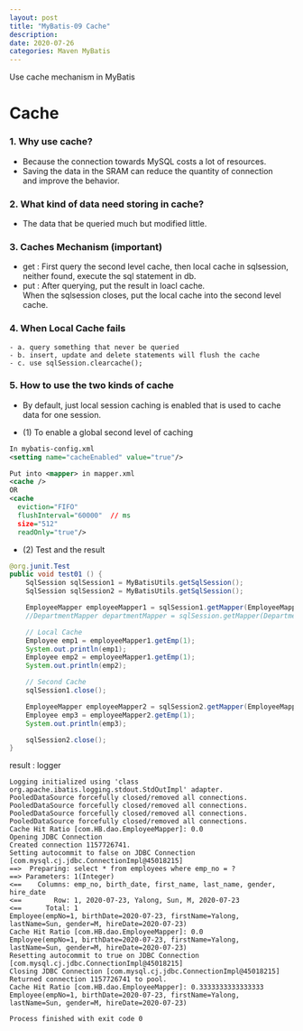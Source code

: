 ```yaml
---
layout: post
title: "MyBatis-09 Cache"
description: 
date: 2020-07-26
categories: Maven MyBatis
---
```

Use cache mechanism in MyBatis

# Cache

### 1. Why use cache?

- Because the connection towards MySQL costs a lot of resources.
- Saving the data in the SRAM can reduce the quantity of connection  
and improve the behavior.

### 2. What kind of data need storing in cache?

- The data that be queried much but modified little.

### 3. Caches Mechanism (important)

- get : First query the second level cache, then local cache in sqlsession,  
        neither found, execute the sql statement in db.
- put : After querying, put the result in loacl cache.  
        When the sqlsession closes, put the local cache into the second level cache.

### 4. When Local Cache fails
    
    - a. query something that never be queried
    - b. insert, update and delete statements will flush the cache
    - c. use sqlSession.clearcache();

### 5. How to use the two kinds of cache

- By default, just local session caching is enabled that is used to cache data for one session.

- (1) To enable a global second level of caching

```xml
In mybatis-config.xml
<setting name="cacheEnabled" value="true"/>

Put into <mapper> in mapper.xml
<cache />
OR
<cache
  eviction="FIFO"
  flushInterval="60000"  // ms
  size="512"
  readOnly="true"/>
```

- (2) Test and the result

```java
@org.junit.Test
public void test01 () {
    SqlSession sqlSession1 = MyBatisUtils.getSqlSession();
    SqlSession sqlSession2 = MyBatisUtils.getSqlSession();

    EmployeeMapper employeeMapper1 = sqlSession1.getMapper(EmployeeMapper.class);
    //DepartmentMapper departmentMapper = sqlSession.getMapper(DepartmentMapper.class);

    // Local Cache
    Employee emp1 = employeeMapper1.getEmp(1);
    System.out.println(emp1);
    Employee emp2 = employeeMapper1.getEmp(1);
    System.out.println(emp2);

    // Second Cache
    sqlSession1.close();

    EmployeeMapper employeeMapper2 = sqlSession2.getMapper(EmployeeMapper.class);
    Employee emp3 = employeeMapper2.getEmp(1);
    System.out.println(emp3);

    sqlSession2.close();
}
```

result : logger
```
Logging initialized using 'class org.apache.ibatis.logging.stdout.StdOutImpl' adapter.
PooledDataSource forcefully closed/removed all connections.
PooledDataSource forcefully closed/removed all connections.
PooledDataSource forcefully closed/removed all connections.
PooledDataSource forcefully closed/removed all connections.
Cache Hit Ratio [com.HB.dao.EmployeeMapper]: 0.0
Opening JDBC Connection
Created connection 1157726741.
Setting autocommit to false on JDBC Connection [com.mysql.cj.jdbc.ConnectionImpl@45018215]
==>  Preparing: select * from employees where emp_no = ? 
==> Parameters: 1(Integer)
<==    Columns: emp_no, birth_date, first_name, last_name, gender, hire_date
<==        Row: 1, 2020-07-23, Yalong, Sun, M, 2020-07-23
<==      Total: 1
Employee(empNo=1, birthDate=2020-07-23, firstName=Yalong, lastName=Sun, gender=M, hireDate=2020-07-23)
Cache Hit Ratio [com.HB.dao.EmployeeMapper]: 0.0
Employee(empNo=1, birthDate=2020-07-23, firstName=Yalong, lastName=Sun, gender=M, hireDate=2020-07-23)
Resetting autocommit to true on JDBC Connection [com.mysql.cj.jdbc.ConnectionImpl@45018215]
Closing JDBC Connection [com.mysql.cj.jdbc.ConnectionImpl@45018215]
Returned connection 1157726741 to pool.
Cache Hit Ratio [com.HB.dao.EmployeeMapper]: 0.3333333333333333
Employee(empNo=1, birthDate=2020-07-23, firstName=Yalong, lastName=Sun, gender=M, hireDate=2020-07-23)

Process finished with exit code 0
```